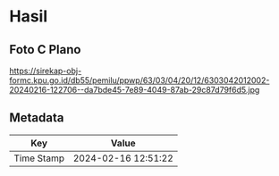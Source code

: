 # Hasil

## Foto C Plano

https://sirekap-obj-formc.kpu.go.id/db55/pemilu/ppwp/63/03/04/20/12/6303042012002-20240216-122706--da7bde45-7e89-4049-87ab-29c87d79f6d5.jpg


## Metadata

| Key        | Value               |
| ---------- | ------------------- |
| Time Stamp | 2024-02-16 12:51:22 |



